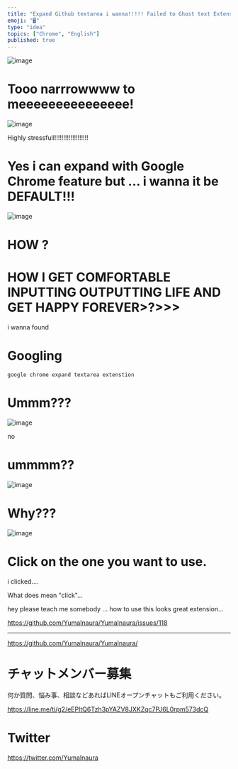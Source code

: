 ```yaml
---
title: "Expand Github textarea i wanna!!!!! Failed to Ghost text Extension Goo"
emoji: "🖥"
type: "idea"
topics: ["Chrome", "English"]
published: true
---
```


![image](https://user-images.githubusercontent.com/13635059/50569993-332ad000-0dbb-11e9-8276-3c0b31435553.png)

# Tooo narrrowwww to meeeeeeeeeeeeeee!

![image](https://user-images.githubusercontent.com/13635059/50569994-3d4cce80-0dbb-11e9-96a8-594c2f31e838.png)

Highly stressfull!!!!!!!!!!!!!!!!!!!

# Yes i can expand with Google Chrome feature but ... i wanna it be DEFAULT!!!

![image](https://user-images.githubusercontent.com/13635059/50569997-5786ac80-0dbb-11e9-8c83-7f5332356f33.png)

# HOW ?

# HOW I GET COMFORTABLE INPUTTING OUTPUTTING LIFE AND GET HAPPY FOREVER>?>>>

i wanna found 

# Googling

`google chrome expand textarea extenstion`

# Ummm???

![image](https://user-images.githubusercontent.com/13635059/50570008-d845a880-0dbb-11e9-8770-0b8048ab87be.png)

no

# ummmm??

![image](https://user-images.githubusercontent.com/13635059/50570007-d54ab800-0dbb-11e9-9778-bade5d7d5254.png)

# Why???

![image](https://user-images.githubusercontent.com/13635059/50570012-f6130d80-0dbb-11e9-9c19-fb130f5a2ebf.png)

# Click on the one you want to use.

i clicked....

What does mean "click"...

hey please teach me somebody ... how to use this looks great extension...

https://github.com/YumaInaura/YumaInaura/issues/118

---

https://github.com/YumaInaura/YumaInaura/








<!-- Update From Qiita API -->

# チャットメンバー募集


何か質問、悩み事、相談などあればLINEオープンチャットもご利用ください。

https://line.me/ti/g2/eEPltQ6Tzh3pYAZV8JXKZqc7PJ6L0rpm573dcQ





# Twitter


https://twitter.com/YumaInaura


<!-- Update From Qiita API -->


